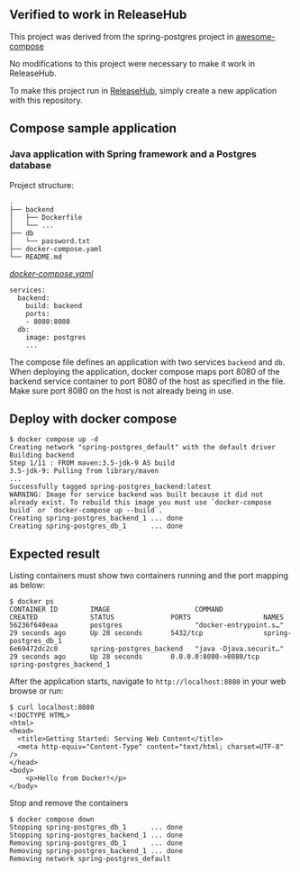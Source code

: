 ## Verified to work in ReleaseHub
This project was derived from the spring-postgres project in [awesome-compose](https://github.com/docker/awesome-compose)

No modifications to this project were necessary to make it work in ReleaseHub.

To make this project run in [ReleaseHub](https://releasehub.com/), simply create a new application with this repository.

## Compose sample application
### Java application with Spring framework and a Postgres database

Project structure:
```
.
├── backend
│   ├── Dockerfile
│   └── ...
├── db
│   └── password.txt
├── docker-compose.yaml
└── README.md

```

[_docker-compose.yaml_](docker-compose.yaml)
```
services:
  backend:
    build: backend
    ports:
    - 8080:8080
  db:
    image: postgres
    ...
```
The compose file defines an application with two services `backend` and `db`.
When deploying the application, docker compose maps port 8080 of the backend service container to port 8080 of the host as specified in the file.
Make sure port 8080 on the host is not already being in use.

## Deploy with docker compose

```
$ docker compose up -d
Creating network "spring-postgres_default" with the default driver
Building backend
Step 1/11 : FROM maven:3.5-jdk-9 AS build
3.5-jdk-9: Pulling from library/maven
...
Successfully tagged spring-postgres_backend:latest
WARNING: Image for service backend was built because it did not already exist. To rebuild this image you must use `docker-compose build` or `docker-compose up --build`.
Creating spring-postgres_backend_1 ... done
Creating spring-postgres_db_1      ... done
```

## Expected result

Listing containers must show two containers running and the port mapping as below:
```
$ docker ps
CONTAINER ID        IMAGE                     COMMAND                  CREATED             STATUS              PORTS                  NAMES
56236f640eaa        postgres                  "docker-entrypoint.s…"   29 seconds ago      Up 28 seconds       5432/tcp               spring-postgres_db_1
6e69472dc2c0        spring-postgres_backend   "java -Djava.securit…"   29 seconds ago      Up 28 seconds       0.0.0.0:8080->8080/tcp   spring-postgres_backend_1
```

After the application starts, navigate to `http://localhost:8080` in your web browse or run:
```
$ curl localhost:8080
<!DOCTYPE HTML>
<html>
<head>
  <title>Getting Started: Serving Web Content</title>
  <meta http-equiv="Content-Type" content="text/html; charset=UTF-8" />
</head>
<body>
	<p>Hello from Docker!</p>
</body>
```

Stop and remove the containers
```
$ docker compose down
Stopping spring-postgres_db_1      ... done
Stopping spring-postgres_backend_1 ... done
Removing spring-postgres_db_1      ... done
Removing spring-postgres_backend_1 ... done
Removing network spring-postgres_default
```
